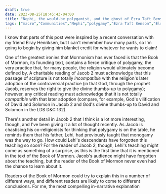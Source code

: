 ```yaml
---
draft: true
date: 2023-08-25T18:45:43-04:00
title: "Nephi, the would-be polygamist, and the ghost of Ezra Taft Benson"
tags: ["macro","Communities","Nephi","polygamy","Ezra Taft Benson","Elray Henriksen","Mormonism"]
---
```

I know that parts of this post were inspired by a recent conversation with my friend Elray Henriksen, but I can't remember how many parts, so I'm going to begin by giving him blanket credit for whatever he wants to claim!

One of the greatest ironies that Mormonism has ever faced is that the Book of Mormon, its founding text, contains a fierce critique of polygamy, the very practice that, for many people, the religion would ultimately become defined by. A charitable reading of Jacob 2 must acknowledge that this passage of scripture is not totally *incompatible* with the religion's later adoption of the controversial practice (in that God, through the prophet Jacob, reserves the right to give the divine thumbs-up to polygamy); however, any critical reading must acknowledge that it is not totally *compatible* with that later adoption (compare, for example, God's vilification of David and Solomon in Jacob 2 and God's divine thumbs-up to David and Solomon in the LDS D&C 132).

There's another detail in Jacob 2 that I think is a lot more interesting, though, and I've been giving it a lot of thought recently. As Jacob is chastising his co-religionists for thinking that polygamy is on the table, he reminds them that his father, Lehi, had previously taught that monogamy was the way to go. How could Lehi's descendants have forgotten this teaching so soon? For the reader of Jacob 2, though, Lehi's teaching might come as something of a surprise, as this is the first time that it is mentioned in the text of the Book of Mormon. Jacob's audience might have forgotten about the teaching, but the reader of the Book of Mormon never even had the chance to learn about it.

Readers of the Book of Mormon could try to explain this in a number of different ways, and different readers are likely to come to different conclusions. For me, the most compelling in-narrative explanation 